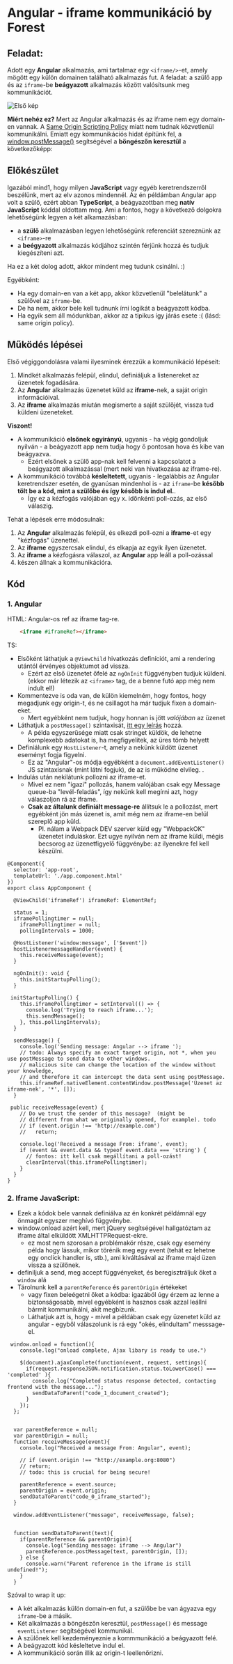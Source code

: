 # Angular - iframe kommunikáció by Forest

## Feladat:
Adott egy **Angular** alkalmazás, ami tartalmaz egy `<iframe/>`-et, amely mögött egy külön domainen található alkalmazás fut.
A feladat: a szülő app és az `iframe`-be **beágyazott** alkalmazás között valósítsunk meg kommunikációt.

![Első kép](001.png "a")

**Miért nehéz ez?** 
Mert az Angular alkalmazás és az iframe nem egy domain-en vannak. A [Same Origin Scripting Policy](https://developer.mozilla.org/en-US/docs/Web/Security/Same-origin_policy) 
miatt nem tudnak közvetlenül kommunikálni. Emiatt egy kommunikációs hidat építünk fel, a [window.postMessage()](https://developer.mozilla.org/en-US/docs/Web/API/Window/postMessage) 
segítségével a **böngészőn keresztül** a következőképp:

## Előkészület 
Igazából mind1, hogy milyen **JavaScript** vagy egyéb keretrendszerről beszélünk, mert az elv azonos mindennél. Az én példámban Angular app volt a szülő, ezért abban **TypeScript**, a beágyazottban meg **natív JavaScript** kóddal oldottam meg. Ami a fontos, hogy a következő dolgokra lehetőségünk legyen a két alkamazásban:
- a **szülő** alkalmazásban legyen lehetőségünk referenciát szereznünk az `<iframe>`-re
- a **beégyazott** alkalmazás kódjához szintén férjünk hozzá és tudjuk kiegészíteni azt. 

Ha ez a két dolog adott, akkor mindent meg tudunk csinálni. :)  

Egyébként:
- Ha egy domain-en van a két app, akkor közvetlenül "belelátunk" a szülővel az `iframe`-be. 
- De ha nem, akkor bele kell tudnunk írni logikát a beágyazott kódba. 
- Ha egyik sem áll módunkban, akkor az a tipikus így járás esete :( (lásd: same origin policy).

## Működés lépései
Első végiggondolásra valami ilyesminek érezzük a kommunikáció lépéseit:
1. Mindkét alkalmazás felépül, elindul, definiáljuk a listenereket az üzenetek fogadására.
2. Az **Angular** alkalmazás üzenetet küld az **iframe**-nek, a saját origin információival.
3. Az **iframe** alkalmazás miután megismerte a saját szülőjét, vissza tud küldeni üzeneteket.

**Viszont!**  
- A kommunikáció **elsőnek egyirányú**, ugyanis - ha végig gondoljuk nyilván - a beágyazott app nem tudja hogy ő pontosan hova és kibe van beágyazva.
  - Ezért elsőnek a szülő app-nak kell felvenni a kapcsolatot a beágyazott alkalmazással (mert neki van hivatkozása az iframe-re). 
- A kommunikáció továbbá **késleltetett**, ugyanis - legalábbis az Angular keretrendszer esetén, de gyanúsan mindenhol is - az `iframe`-be **később tölt be a kód, mint a szülőbe 
és így később is indul el.**. 
  - Így ez a kézfogás valójában egy x. időnkénti poll-ozás, az első válaszig.
  
Tehát a lépések erre módosulnak:
1. Az **Angular** alkalmazás felépül, és elkezdi poll-ozni a **iframe**-et egy "kézfogás" üzenettel.
2. Az **iframe** egyszercsak elindul, és elkapja az egyik ilyen üzenetet.
3. Az **iframe** a kézfogásra válaszol, az **Angular** app leáll a poll-ozással
4. készen állnak a kommunikációra.

## Kód
### 1. Angular

HTML: 
Angular-os ref az iframe tag-re.
```html
    <iframe #iframeRef></iframe>
```

TS:
- Elsőként láthatjuk a `@ViewChild` hivatkozás definíciót, ami a rendering utántól érvényes objektumot ad vissza.
  - Ezért az első üzenetet őfelé az `ngOnInit` függvényben tudjuk küldeni. (ekkor már létezik az `<iframe>` tag, de a benne futó app még nem indult el!)
- Kommentezve is oda van, de külön kiemelném, hogy fontos, hogy megadjunk egy origin-t, és ne csillagot ha már tudjuk fixen a domain-eket.
  - Mert egyébként nem tudjuk, hogy honnan is jött _valójában_ az üzenet
- Láthatjuk a `postMessage()` szintaxisát, [itt egy leírás](https://developer.mozilla.org/en-US/docs/Web/API/Window/postMessage) hozzá.
  - A példa egyszerűsége miatt csak stringet küldök, de lehetne komplexebb adatokat is, ha megfigyelitek, az üres tömb helyett
- Definiálunk egy `HostListener`-t, amely a nekünk küldött üzenet eseményt fogja figyelni.
  - Ez az "Angular"-os módja egyébként a `document.addEventListener()` JS szintaxisnak (mint látni fogjuk), de az is működne elvileg. . 
- Indulás után nekilátunk pollozni az iframe-et. 
  - Mivel ez nem "igazi" pollozás, hanem valójában csak egy Message queue-ba "levél-feladás", így nekünk kell megírni azt, hogy válaszoljon rá az iframe.
  - **Csak az általunk definiált message-re** állítsuk le a pollozást, mert egyébként jön más üzenet is, amit még nem az iframe-en belül szereplő app küld.
    - Pl. nálam a Webpack DEV szerver küld egy "WebpackOK" üzenetet induláskor. Ezt ugye nyilván nem az iframe küldi, mégis becsorog az üzenetfigyelő függvénybe: az ilyenekre fel kell készülni.  
```JS
@Component({
  selector: 'app-root',
  templateUrl: './app.component.html'
})
export class AppComponent {

  @ViewChild('iframeRef') iframeRef: ElementRef;

  status = 1;
  iframePollingtimer = null;
    iframePollingtimer = null;
    pollingIntervals = 1000;

  @HostListener('window:message', ['$event'])
  hostListenermessageHandler(event) {
    this.receiveMessage(event);
  }

  ngOnInit(): void {
    this.initStartupPolling();
  }

 initStartupPolling() {
    this.iframePollingtimer = setInterval(() => {
      console.log('Trying to reach iframe...');
      this.sendMessage();
    }, this.pollingIntervals);
  }

  sendMessage() {
    console.log('Sending message: Angular --> iframe ');
    // todo: Always specify an exact target origin, not *, when you use postMessage to send data to other windows.
    // malicious site can change the location of the window without your knowledge,
    // and therefore it can intercept the data sent using postMessage.
    this.iframeRef.nativeElement.contentWindow.postMessage('Üzenet az iframe-nek', '*', []);
  }

 public receiveMessage(event) {
    // Do we trust the sender of this message?  (might be
    // different from what we originally opened, for example). todo
    // if (event.origin !== 'http://example.com')
    //   return;

    console.log('Received a message From: iframe', event);
    if (event && event.data && typeof event.data === 'string') {
      // fontos: itt kell csak megállítani a poll-ozást!
      clearInterval(this.iframePollingtimer);
    }
  }
}

```

### 2. Iframe JavaScript:

- Ezek a kódok bele vannak definiálva az én konkrét példámnál egy önmagát egyszer meghívó függvénybe. 
- window.onload azért kell, mert jQuery segítségével hallgatóztam az iframe által elküldött XMLHTTPRequest-ekre.
  - ez most nem szorosan a problémakör része, csak egy esemény példa hogy lássuk, mikor törénik meg egy event (tehát ez lehetne egy onclick handler is, stb.), ami kiváltásával az iframe majd üzen vissza a szülőnek.
- definiljuk a send, meg accept függvényeket, és beregisztráljuk őket a `window` alá
- Tárolnunk kell a `parentReference` és `parentOrigin` értékeket 
  - vagy fixen beleégetni őket a kódba: igazából úgy érzem az lenne a biztonságosabb, mivel egyébként is hasznos csak azzal leállni bármit kommunikálni, akit megbízunk.
  - Láthatjuk azt is, hogy - mivel a példában csak egy üzenetet küld az angular - egyből válaszolunk is rá egy "okés, elindultam" messsage-el.

```JS
 window.onload = function(){
    console.log("onload complete, Ajax libary is ready to use.")

    $(document).ajaxComplete(function(event, request, settings){
      if(request.responseJSON.notification.status.toLowerCase() === 'completed'	){
        console.log("Completed status response detected, contacting frontend with the message...");
        sendDataToParent("code_1_document_created");
      }
    });
  };


  var parentReference = null;
  var parentOrigin = null;
  function receiveMessage(event){
    console.log("Received a message From: Angular", event);

    // if (event.origin !== "http://example.org:8080")
    // return;
    // todo: this is crucial for being secure!

    parentReference = event.source;
    parentOrigin = event.origin;
    sendDataToParent("code_0_iframe_started");
  }

  window.addEventListener("message", receiveMessage, false);


  function sendDataToParent(text){
    if(parentReference && parentOrigin){
      console.log("Sending message: iframe --> Angular")
      parentReference.postMessage(text, parentOrigin, []);
    } else {
      console.warn("Parent reference in the iframe is still undefined!");
    }
  }
```

Szóval to wrap it up:
- A két alkalmazás külön domain-en fut, a szülőbe be van ágyazva egy `iframe`-be a másik. 
- Két alkalmazás a böngészőn keresztül, `postMessage()` és message `eventListener` segítségével kommunikál.
- A szülőnek kell kezdeményeznie a kommmunikáció a beágyazott felé.
- A beágyazott kód késleltetve indul el. 
- A kommunikáció során illik az origin-t leellenőrizni.
